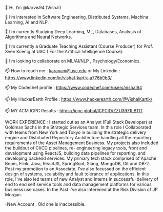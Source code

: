 👋 Hi, I’m @karvis94 (Vishal)

👀 I’m interested in Software Engineering, Distributed Systems, Machine Learning, AI and NLP.

🌱 I’m currently Studying Deep Learning, ML, Databases, Analysis of Algorithms and Neural Networks.

🌱 I’m currently a Graduate Teaching Assistant (Course Producer) for Prof. Sven Koenig at USC ( For the Artifical Intelligence Course).

💞️ I’m looking to collaborate on ML/AI/NLP , Psychology/Economics.

📫 How to reach me : karanam@usc.edu or My Linkedin : https://www.linkedin.com/in/vishal-kartik-a776b9b3/

📫 My Codechef profile : https://www.codechef.com/users/vishal94

📫 My HackerEarth Profile : https://www.hackerearth.com/@VishalKartik/

📫 MY ACM ICPC Results : https://icpc.global/ICPCID/ZZU3971LB11T

WORK EXPERIENCE : I started out as an Analyst (Full Stack Developer) at Goldman Sachs in the Strategic Services team. 
In this role I Collaborated with teams from New York and Tokyo in building the strategic delivery engine and 
Distributed Repository Architecture handling all the reporting requirements of the Asset Management Business. 
My projects also included the buildout of CI/CD pipelines, re- engineering legacy tools, front end development 
using ReactJS, building data pipelines for reporting, and developing backend services. My primary tech stack comprised 
of Apache Beam, Flink, Java, ReactJS, SpringBoot, Slang, MongoDB, Git and DB-2. Post my promotion to an Associate, 
I've also focussed on the efficient design of systems, scalability and fault tolerance of applications.
In this role, I've also led teams of new Analyst and Interns in successful delivery of end to end self service tools and data management platforms
for various business use cases. In the Past I've also Interened at the Risk Division of JP Morgan.

-New Account , Old one is inaccessible.
